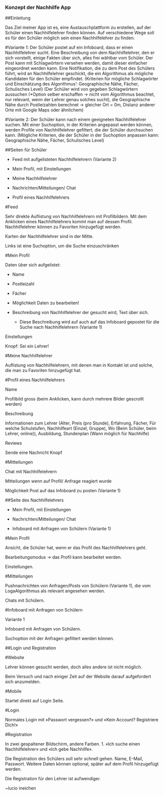### Konzept der Nachhilfe App

##Einleitung

Das Ziel meiner App ist es, eine Austauschplattform zu erstellen, auf der Schüler einen Nachhilfelehrer finden können. Auf verschiedene Wege soll es für den Schüler möglich sein einen Nachhilfelehrer zu finden.

#Variante 1: Der Schüler postet auf ein Infoboard, dass er einen Nachhilfelehrer sucht. Eine Beschreibung von dem Nachhilfelehrer, den er sich vorstellt, einige Fakten über sich, alles frei wählbar vom Schüler. Der Post kann mit Schlagwörtern versehen werden, damit dieser einfacher eingeordnet werden kann. Eine Notifikation, die zu dem Post des Schülers führt, wird an Nachhilfelehrer geschickt, die ein Algorithmus als mögliche Kandidaten für den Schüler empfindet. (Kriterien für mögliche Schlagwörter und Einschätzung des Algorithmus’: Geographische Nähe, Fächer, Schulisches Level) (Der Schüler wird von gegeben Schlagwörtern aussuchen (\*Option selber erschaffen -> nicht vom Algorithmus beachtet, nur relevant, wenn der Lehrer genau solches sucht), die Geographische Nähe durch Postleizahlen berechnet -> gleicher Ort = 0m, Distanz anderer Orte mit Google Maps oder ähnlichem)

#Variante 2: Der Schüler kann nach einem geeigneten Nachhilfelehrer suchen. Mit einer Suchoption, in der Kriterien angepasst werden können, werden Profile von Nachhilfelehrer gefiltert, die der Schüler durchsuchen kann. (Mögliche Kriterien, die der Schüler in der Suchoption anpassen kann: Geographische Nähe, Fächer, Schulisches Level)

##Seiten für Schüler

- Feed mit aufgelisteten Nachhilfelehrern (Variante 2)

- Mein Profil, mit Einstellungen

- Meine Nachhilfelehrer

- Nachrichten/Mitteilungen/ Chat

- Profil eines Nachhilfelehrers

#Feed

Sehr direkte Auflistung von Nachhilfelehrern mit Profilbildern. Mit dem Anklicken eines Nachhilfelehrers kommt man auf dessen Profil. Nachhilfelehrer können zu Favoriten hinzugefügt werden.

Karten der Nachhilfelehrer sind in der Mitte.

Links ist eine Suchoption, um die Suche einzuschränken

#Mein Profil

Daten über sich aufgelistet:

- Name

- Postleizahl

- Fächer

- Möglichkeit Daten zu bearbeiten!

- Beschreibung von Nachhilfelehrer der gesucht wird, Text über sich.

  - Diese Beschreibung wird auf auch auf das Infoboard gepostet für die Suche nach Nachhilfelehrern (Variante 1)

Einstellungen

Knopf: Sei ein Lehrer!

#Meine Nachhilfelehrer

Auflistung von Nachhilfelehrern, mit denen man in Kontakt ist und solche, die man zu Favoriten hinzugefügt hat.

#Profil eines Nachhilfelehrers

Name

Profilbild gross (beim Anklicken, kann durch mehrere Bilder gescrollt werden)

Beschreibung

Informationen zum Lehrer (Alter, Preis (pro Stunde), Erfahrung, Fächer, Für welche Schulstufen, Nachhilfeart (Einzel, Gruppe), Wo (Beim Schüler, beim Lehrer, online)), Ausbildung, Stundenplan (Wann möglich für Nachhilfe)

Reviews

Sende eine Nachricht Knopf

#Mitteilungen

Chat mit Nachhilfelehrern

Mitteilungen wenn auf Profil/ Anfrage reagiert wurde

Möglichkeit Post auf das Infoboard zu posten (Variante 1)

##Seite des Nachhilfelehrers

- Mein Profil, mit Einstellungen

- Nachrichten/Mitteilungen/ Chat

- Infoboard mit Anfragen von Schülern (Variante 1)

#Mein Profil

Ansicht, die Schüler hat, wenn er das Profil des Nachhilfelehrers geht.

Bearbeitungsmodus -> das Profil kann bearbeitet werden.

Einstellungen.

#Mitteilungen

Pushnachrichten von Anfragen/Posts von Schülern (Variante 1), die vom LogaAlgorithmus als relevant angesehen werden.

Chats mit Schülern.

#Infoboard mit Anfragen von Schülern

Variante 1

Infoboard mit Anfragen von Schülern.

Suchoption mit der Anfragen gefiltert werden können.

##Login und Registration

#Website

Lehrer können gesucht werden, doch alles andere ist nicht möglich.

Beim Versuch und nach einiger Zeit auf der Website darauf aufgefordert sich anzumelden.

#Mobile

Startet direkt auf Login Seite.

#Login

Normales Login mit «Passwort vergessen?» und «Kein Account? Registriere Dich!»

#Registration

In zwei gespaltener Bildschirm, andere Farben. 1. «Ich suche einen Nachhilfelehrer» und «Ich gebe Nachhilfe».

Die Registration des Schülers soll sehr schnell gehen. Name, E-Mail, Passwort. Weitere Daten können optional, später auf dem Profil hinzugefügt werden.

Die Registration für den Lehrer ist aufwendiger.

~lucio ineichen
